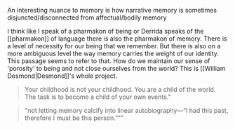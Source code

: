 An interesting nuance to memory is how narrative memory is sometimes disjuncted/disconnected from affectual/bodily memory

I think like I speak of a pharmakon of being or Derrida speaks of the [[pharmakon]] of language there is also the pharmakon of memory. There is a level of necessity for our being that we remember. But there is also on a more ambiguous level the way memory carries the weight of our identity. This passage seems to refer to that. How do we maintain our sense of 'porosity' to being and not close ourselves from the world? This is [[William Desmond|Desmond]]'s whole project.

>Your childhood is not your childhood. You are a child of the world. The task is to become a child of your own events."

>"not letting memory calcify into linear autobiography—“I had this past, therefore I must be this person.”""
